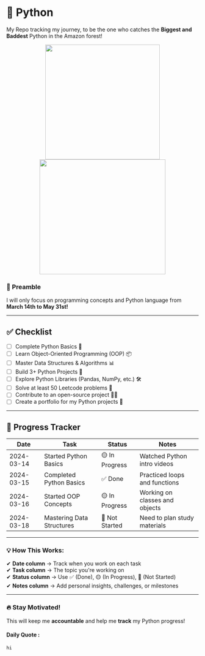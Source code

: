 # 🐍 Python 
My Repo tracking my journey, to be the one who catches the **Biggest and Baddest** Python in the Amazon forest!

<p align="center">
    <img src="https://png.pngtree.com/png-vector/20220929/ourmid/pngtree-a-hunter-with-a-gun-sneaks-up-png-image_6229371.png" width="300">
    <img src="https://www.financialexpress.com/wp-content/uploads/2024/02/david-clode-vec5yfUvCGs-unsplash-1.jpg" height ="300" width="330">
</p>

### 📜 Preamble  
I will only focus on programming concepts and Python language from **March 14th to May 31st!**  

---

## ✅ Checklist  
- [ ] Complete Python Basics 🐍  
- [ ] Learn Object-Oriented Programming (OOP) 📦  
- [ ] Master Data Structures & Algorithms 📊  
- [ ] Build 3+ Python Projects 🚀  
- [ ] Explore Python Libraries (Pandas, NumPy, etc.) 🛠️  
- [ ] Solve at least 50 Leetcode problems 🧠  
- [ ] Contribute to an open-source project 👨‍💻  
- [ ] Create a portfolio for my Python projects 🌟  

---

## 📅 **Progress Tracker**  
| Date | Task | Status | Notes |
|------|------|--------|-------|
| 2024-03-14 | Started Python Basics | 🟡 In Progress | Watched Python intro videos |
| 2024-03-15 | Completed Python Basics | ✅ Done | Practiced loops and functions |
| 2024-03-16 | Started OOP Concepts | 🟡 In Progress | Working on classes and objects |
| 2024-03-18 | Mastering Data Structures | 🔴 Not Started | Need to plan study materials |

---

### **💡 How This Works:**
✔ **Date column** → Track when you work on each task  
✔ **Task column** → The topic you're working on  
✔ **Status column** → Use ✅ (Done), 🟡 (In Progress), 🔴 (Not Started)  
✔ **Notes column** → Add personal insights, challenges, or milestones  

---

### **🔥 Stay Motivated!**
This will keep me **accountable** and help me **track** my Python progress!
#### Daily Quote :
    hi
